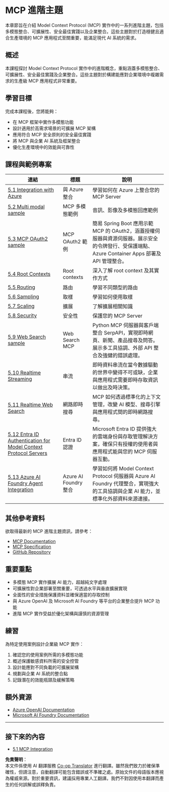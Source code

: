 <!--
CO_OP_TRANSLATOR_METADATA:
{
  "original_hash": "748c61250d4a326206b72b28f6154615",
  "translation_date": "2025-07-13T23:41:01+00:00",
  "source_file": "05-AdvancedTopics/README.md",
  "language_code": "mo"
}
-->
# MCP 進階主題

本章節旨在介紹 Model Context Protocol (MCP) 實作中的一系列進階主題，包括多模態整合、可擴展性、安全最佳實踐以及企業整合。這些主題對於打造穩健且適合生產環境的 MCP 應用程式至關重要，能滿足現代 AI 系統的需求。

## 概述

本課程探討 Model Context Protocol 實作中的進階概念，重點涵蓋多模態整合、可擴展性、安全最佳實踐及企業整合。這些主題對於構建能應對企業環境中複雜需求的生產級 MCP 應用程式非常重要。

## 學習目標

完成本課程後，您將能夠：

- 在 MCP 框架中實作多模態功能
- 設計適用於高需求場景的可擴展 MCP 架構
- 應用符合 MCP 安全原則的安全最佳實踐
- 將 MCP 與企業 AI 系統及框架整合
- 優化生產環境中的效能與可靠性

## 課程與範例專案

| 連結 | 標題 | 說明 |
|------|-------|-------------|
| [5.1 Integration with Azure](./mcp-integration/README.md) | 與 Azure 整合 | 學習如何在 Azure 上整合您的 MCP Server |
| [5.2 Multi modal sample](./mcp-multi-modality/README.md) | MCP 多模態範例 | 音訊、影像及多模態回應範例 |
| [5.3 MCP OAuth2 sample](../../../05-AdvancedTopics/mcp-oauth2-demo) | MCP OAuth2 範例 | 簡易 Spring Boot 應用示範 MCP 的 OAuth2，涵蓋授權伺服器與資源伺服器。展示安全的令牌發行、受保護端點、Azure Container Apps 部署及 API 管理整合。 |
| [5.4 Root Contexts](./mcp-root-contexts/README.md) | Root contexts | 深入了解 root context 及其實作方式 |
| [5.5 Routing](./mcp-routing/README.md) | 路由 | 學習不同類型的路由 |
| [5.6 Sampling](./mcp-sampling/README.md) | 取樣 | 學習如何使用取樣 |
| [5.7 Scaling](./mcp-scaling/README.md) | 擴展 | 了解擴展相關知識 |
| [5.8 Security](./mcp-security/README.md) | 安全性 | 保護您的 MCP Server |
| [5.9 Web Search sample](./web-search-mcp/README.md) | Web Search MCP | Python MCP 伺服器與客戶端整合 SerpAPI，實現即時網頁、新聞、產品搜尋及問答。展示多工具協調、外部 API 整合及強健的錯誤處理。 |
| [5.10 Realtime Streaming](./mcp-realtimestreaming/README.md) | 串流 | 即時資料串流在當今數據驅動的世界中變得不可或缺，企業與應用程式需要即時存取資訊以做出及時決策。 |
| [5.11 Realtime Web Search](./mcp-realtimesearch/README.md) | 網路即時搜尋 | MCP 如何透過標準化的上下文管理，改變 AI 模型、搜尋引擎與應用程式間的即時網路搜尋。 |
| [5.12  Entra ID Authentication for Model Context Protocol Servers](./mcp-security-entra/README.md) | Entra ID 認證 | Microsoft Entra ID 提供強大的雲端身份與存取管理解決方案，確保只有授權的使用者與應用程式能與您的 MCP 伺服器互動。 |
| [5.13 Azure AI Foundry Agent Integration](./mcp-foundry-agent-integration/README.md) | Azure AI Foundry 整合 | 學習如何將 Model Context Protocol 伺服器與 Azure AI Foundry 代理整合，實現強大的工具協調與企業 AI 能力，並標準化外部資料來源連接。 |

## 其他參考資料

欲取得最新的 MCP 進階主題資訊，請參考：
- [MCP Documentation](https://modelcontextprotocol.io/)
- [MCP Specification](https://spec.modelcontextprotocol.io/)
- [GitHub Repository](https://github.com/modelcontextprotocol)

## 重要重點

- 多模態 MCP 實作擴展 AI 能力，超越純文字處理
- 可擴展性對企業部署至關重要，可透過水平與垂直擴展實現
- 全面性的安全措施保護資料並確保適當的存取控制
- 與 Azure OpenAI 及 Microsoft AI Foundry 等平台的企業整合提升 MCP 功能
- 進階 MCP 實作受益於優化架構與謹慎的資源管理

## 練習

為特定使用案例設計企業級 MCP 實作：

1. 確認您的使用案例所需的多模態功能
2. 概述保護敏感資料所需的安全控管
3. 設計能應對不同負載的可擴展架構
4. 規劃與企業 AI 系統的整合點
5. 記錄潛在的效能瓶頸及緩解策略

## 額外資源

- [Azure OpenAI Documentation](https://learn.microsoft.com/en-us/azure/ai-services/openai/)
- [Microsoft AI Foundry Documentation](https://learn.microsoft.com/en-us/ai-services/)

---

## 接下來的內容

- [5.1 MCP Integration](./mcp-integration/README.md)

**免責聲明**：  
本文件係使用 AI 翻譯服務 [Co-op Translator](https://github.com/Azure/co-op-translator) 進行翻譯。雖然我們致力於確保準確性，但請注意，自動翻譯可能包含錯誤或不準確之處。原始文件的母語版本應視為權威來源。對於重要資訊，建議採用專業人工翻譯。我們不對因使用本翻譯而產生的任何誤解或誤釋負責。